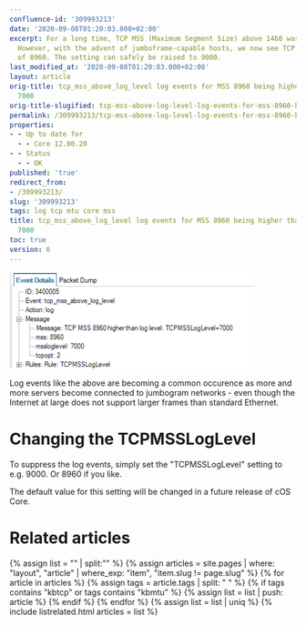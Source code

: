 ```yaml
---
confluence-id: '309993213'
date: '2020-09-08T01:20:03.000+02:00'
excerpt: For a long time, TCP MSS (Maximum Segment Size) above 1460 was abnormal.
  However, with the advent of jumboframe-capable hosts, we now see TCP MSS announcements
  of 8960. The setting can safely be raised to 9000.
last_modified_at: '2020-09-08T01:20:03.000+02:00'
layout: article
orig-title: tcp_mss_above_log_level log events for MSS 8960 being higher than TCPMSSLogLevel
  7000
orig-title-slugified: tcp-mss-above-log-level-log-events-for-mss-8960-being-higher-than-tcpmssloglevel-7000
permalink: /309993213/tcp-mss-above-log-level-log-events-for-mss-8960-being-higher-than-tcpmssloglevel-7000
properties:
- - Up to date for
  - - Core 12.00.20
- - Status
  - - OK
published: 'true'
redirect_from:
- /309993213/
slug: '309993213'
tags: log tcp mtu core mss
title: tcp_mss_above_log_level log events for MSS 8960 being higher than TCPMSSLogLevel
  7000
toc: true
version: 6
---
```


<img ac:height="170" src="image2019-9-6_23-26-26.png"/>

Log events like the above are becoming a common occurence as more and more servers become connected to jumbogram networks - even though the Internet at large does not support larger frames than standard Ethernet.

# Changing the TCPMSSLogLevel
To suppress the log events, simply set the "TCPMSSLogLevel" setting to e.g. 9000. Or 8960 if you like.

The default value for this setting will be changed in a future release of cOS Core.




# Related articles
{% assign list = "" | split:"" %}
{% assign articles = site.pages | where: "layout", "article" | where_exp: "item", "item.slug != page.slug" %}
{% for article in articles %}
{% assign tags = article.tags | split: " " %}
{% if tags contains "kbtcp" or tags contains "kbmtu" %}
{% assign list = list | push: article %}
{% endif %}
{% endfor %}
{% assign list = list | uniq %}
{% include listrelated.html articles = list %}